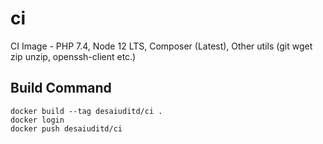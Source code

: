 # ci
CI Image - PHP 7.4, Node 12 LTS, Composer (Latest), Other utils (git wget zip unzip, openssh-client etc.)

## Build Command

```
docker build --tag desaiuditd/ci .
docker login
docker push desaiuditd/ci
```
